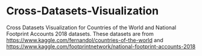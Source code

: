 # Cross-Datasets-Visualization
Cross Datasets Visualization for Countries of the World and National Footprint Accounts 2018 datasets. These datasets are from https://www.kaggle.com/fernandol/countries-of-the-world and https://www.kaggle.com/footprintnetwork/national-footprint-accounts-2018
